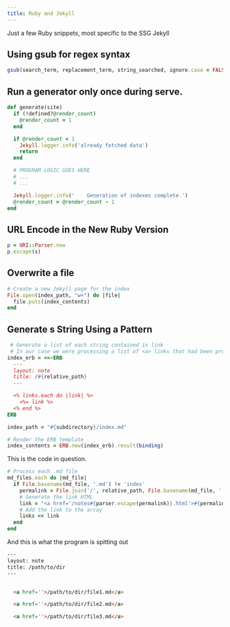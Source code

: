 ```yaml
---
title: Ruby and Jekyll
---
```


Just a few Ruby snippets, most specific to the SSG Jekyll

## Using gsub for regex syntax

```ruby
gsub(search_term, replacement_term, string_searched, ignore.case = FALSE, perl = FALSE, fixed = FALSE, useBytes = FALSE)
```

## Run a generator only once during serve.

```ruby
def generate(site)
  if (!defined?@render_count)
    @render_count = 1
  end

  if @render_count < 1
    Jekyll.logger.info('already fetched data')
    return
  end

  # PROGRAM LOGIC GOES HERE
  # ...
  # ...

  Jekyll.logger.info('    Generation of indexes complete.')
  @render_count = @render_count - 1
end
```

## URL Encode in the New Ruby Version
```ruby
p = URI::Parser.new
p.escape(s)
```

## Overwrite a file
```ruby
# Create a new Jekyll page for the index
File.open(index_path, "w+") do |file|
  file.puts(index_contents)
end
```

## Generate s String Using a Pattern
```ruby
 # Generate a list of each string contained in link
 # In our case we were processing a list of <a> links that had been pre-built from the files in a dir.
index_erb = <<~ERB
  ---
  layout: note
  title: /#{relative_path}
  ---

  <% links.each do |link| %>
    <%= link %>
  <% end %>
ERB

index_path = "#{subdirectory}/index.md"

# Render the ERB template
index_contents = ERB.new(index_erb).result(binding)
```

This is the code in question.
```ruby
# Process each .md file
md_files.each do |md_file|
  if File.basename(md_file, '.md') != 'index'
    permalink = File.join('/', relative_path, File.basename(md_file, '.md'))
    # Generate the link HTML
    link = "<a href='/notes#{parser.escape(permalink)}.html'>#{permalink}</a>"
    # Add the link to the array
    links << link
  end
end
```

And this is what the program is spitting out

```html
---
layout: note
title: /path/to/dir
---


  <a href=''>/path/to/dir/file1.md</a>

  <a href=''>/path/to/dir/file2.md</a>

  <a href=''>/path/to/dir/file3.md</a>

```

